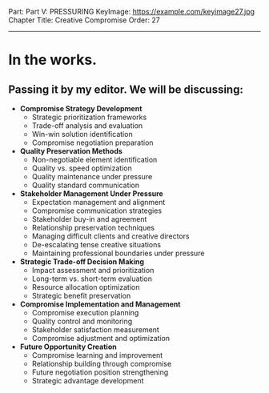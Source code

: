 Part: Part V: PRESSURING
KeyImage: https://example.com/keyimage27.jpg
Chapter Title: Creative Compromise
Order: 27

---

# In the works.

## Passing it by my editor. We will be discussing:

- **Compromise Strategy Development**
  - Strategic prioritization frameworks
  - Trade-off analysis and evaluation
  - Win-win solution identification
  - Compromise negotiation preparation
- **Quality Preservation Methods**
  - Non-negotiable element identification
  - Quality vs. speed optimization
  - Quality maintenance under pressure
  - Quality standard communication
- **Stakeholder Management Under Pressure**
  - Expectation management and alignment
  - Compromise communication strategies
  - Stakeholder buy-in and agreement
  - Relationship preservation techniques
  - Managing difficult clients and creative directors
  - De-escalating tense creative situations
  - Maintaining professional boundaries under pressure
- **Strategic Trade-off Decision Making**
  - Impact assessment and prioritization
  - Long-term vs. short-term evaluation
  - Resource allocation optimization
  - Strategic benefit preservation
- **Compromise Implementation and Management**
  - Compromise execution planning
  - Quality control and monitoring
  - Stakeholder satisfaction measurement
  - Compromise adjustment and optimization
- **Future Opportunity Creation**
  - Compromise learning and improvement
  - Relationship building through compromise
  - Future negotiation position strengthening
  - Strategic advantage development

<div style="height: 120px;"></div>
